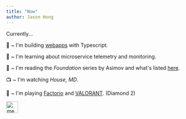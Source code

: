 ```yaml
---
title: "Now"
author: Jason Hong
---
```


Currently...

🔭 ~ I'm building [webapps][ts-apps] with Typescript.

🌱 ~ I'm learning about microservice telemetry and monitoring.

📖 ~ I'm reading the _Foundation_ series by Asimov and what's listed [here][readings].

📺 ~ I'm watching _House, MD_.

👾 ~ I'm playing [Factorio][factorio] and [VALORANT][valorant]. (Diamond 2)

[ts-apps]:  /posts/2023-03-20-js-ts
[factorio]: https://www.factorio.com/
[valorant]: https://playvalorant.com/en-us/
[readings]: /readings

<img src="/img/meow_code.gif" alt="meow_code" width="32">

